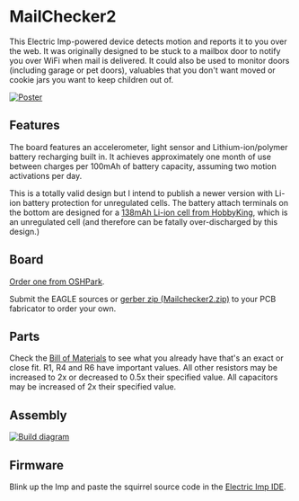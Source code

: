 MailChecker2
============

This Electric Imp-powered device detects motion and reports it to you over the web.  It was originally designed to be stuck to a mailbox door
to notify you over WiFi when mail is delivered.  It could also be used to monitor doors (including garage or pet doors), valuables that you
don't want moved or cookie jars you want to keep children out of.

[![Poster](../master/production/Mailchecker2/poster.jpg?raw=true)](../master/production/Mailchecker2/poster-large.jpg?raw=true)

## Features

The board features an accelerometer, light sensor and Lithium-ion/polymer battery recharging built in.  It achieves approximately one month
of use between charges per 100mAh of battery capacity, assuming two motion activations per day.

This is a totally valid design but I intend to publish a newer version with Li-ion battery protection for unregulated cells.  The battery
attach terminals on the bottom are designed for a [138mAh Li-ion cell from HobbyKing](http://hobbyking.com/hobbyking/store/__37575__ZIPPY_138mAh_20C_Single_Cell_USA_Warehouse_.html),
which is an unregulated cell (and therefore can be fatally over-discharged by this design.)

## Board

[Order one from OSHPark](http://oshpark.com/shared_projects/IBBSjENY).

Submit the EAGLE sources or [gerber zip (Mailchecker2.zip)](../master/production/Mailchecker2) to your PCB fabricator to order your own.

## Parts

Check the [Bill of Materials](../master/production/Mailchecker2/Mailchecker2-parts.txt) to see what you already have that's an exact or close fit.
R1, R4 and R6 have important values.  All other resistors may be increased to 2x or decreased to 0.5x their specified value.
All capacitors may be increased of 2x their specified value.

## Assembly

[![Build diagram](../master/production/Mailchecker2/Mailchecker2-build-top.png?raw=true)](../master/production/Mailchecker2/Mailchecker2-build-top.pdf?raw=true)

## Firmware

Blink up the Imp and paste the squirrel source code in the [Electric Imp IDE](http://ide.electricimp.com).
